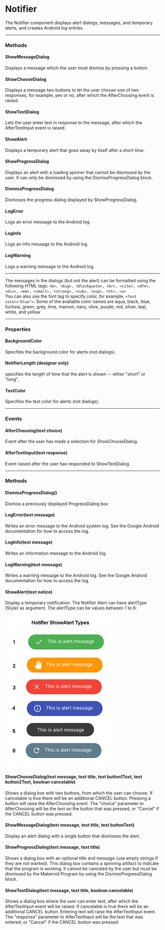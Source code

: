 # Notifier

The Notifier component displays alert dialogs, messages, and temporary alerts, and creates Android log entries.

---

### Methods

#### ShowMessageDialog

Displays a message which the user must dismiss by pressing a button.

#### ShowChooseDialog

Displays a message two buttons to let the user choose one of two responses, for example, yes or no, after which the AfterChoosing event is raised.

#### ShowTextDialog

Lets the user enter text in response to the message, after which the AfterTextInput event is raised.

#### ShowAlert

Displays a temporary alert that goes away by itself after a short time.

#### ShowProgressDialog

Displays an alert with a loading spinner that cannot be dismissed by the user. It can only be dismissed by using the DismissProgressDialog block.

#### DismissProgressDialog

Dismisses the progress dialog displayed by ShowProgressDialog.

#### LogError

Logs an error message to the Android log.

#### LogInfo

Logs an info message to the Android log.

#### LogWarning

Logs a warning message to the Android log.

---

The messages in the dialogs \(but not the alert\) can be formatted using the following HTML tags: `<b>, <big>, <blockquote>, <br>, <cite>, <dfn>, <div>, <em>, <small>, <strong>, <sub>, <sup>, <tt>, <u>`  
You can also use the font tag to specify color, for example, `<font color="blue">`. Some of the available color names are aqua, black, blue, fuchsia, green, grey, lime, maroon, navy, olive, purple, red, silver, teal, white, and yellow

---

### Properties

#### BackgroundColor

Specifies the background color for alerts \(not dialogs\).

#### NotifierLength \(designer only\)

specifies the length of time that the alert is shown -- either "short" or "long".

#### TextColor

Specifies the text color for alerts \(not dialogs\).

---

### Events

#### AfterChoosing\(text choice\)

Event after the user has made a selection for ShowChooseDialog.

#### AfterTextInput\(text response\)

Event raised after the user has responded to ShowTextDialog.

---

### Methods

#### DismissProgressDialog\(\)

Dismiss a previously displayed ProgressDialog box

#### LogError\(text message\)

Writes an error message to the Android system log. See the Google Android documentation for how to access the log.

#### LogInfo\(text message\)

Writes an information message to the Android log.

#### LogWarning\(text message\)

Writes a warning message to the Android log. See the Google Android documentation for how to access the log.

#### ShowAlert\(text notice\)

Display a temporary notification. The Notifier Alert can have alertType \(Style\) as argument. The alertType can be values between 1 to 6:

![](/assets/notifier.png)

#### ShowChooseDialog\(text message, text title, text button1Text, text button2Text, boolean cancelable\)

Shows a dialog box with two buttons, from which the user can choose. If cancelable is true there will be an additional CANCEL button. Pressing a button will raise the AfterChoosing event. The "choice" parameter to AfterChoosing will be the text on the button that was pressed, or "Cancel" if the CANCEL button was pressed.

#### ShowMessageDialog\(text message, text title, text buttonText\)

Display an alert dialog with a single button that dismisses the alert.

#### ShowProgressDialog\(text message, text title\)

Shows a dialog box with an optional title and message \(use empty strings if they are not wanted\). This dialog box contains a spinning artifact to indicate that the program is working. It cannot be canceled by the user but must be dismissed by the Makeroid Program by using the DismissProgressDialog block.

#### ShowTextDialog\(text message, text title, boolean cancelable\)

Shows a dialog box where the user can enter text, after which the AfterTextInput event will be raised. If cancelable is true there will be an additional CANCEL button. Entering text will raise the AfterTextInput event. The "response" parameter to AfterTextInput will be the text that was entered, or "Cancel" if the CANCEL button was pressed.

